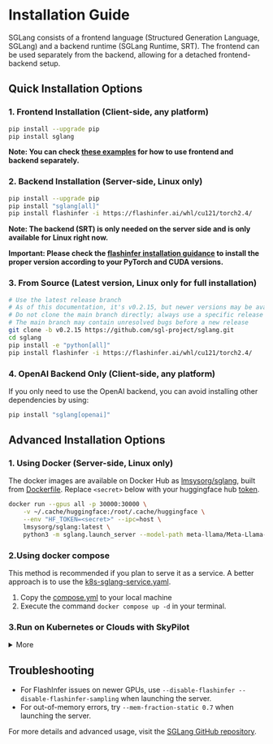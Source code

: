 # Installation Guide

SGLang consists of a frontend language (Structured Generation Language, SGLang) and a backend runtime (SGLang Runtime, SRT). The frontend can be used separately from the backend, allowing for a detached frontend-backend setup.

## Quick Installation Options

### 1. Frontend Installation (Client-side, any platform)

```bash
pip install --upgrade pip
pip install sglang
```

**Note: You can check [these examples](https://github.com/sgl-project/sglang/tree/main/examples/frontend_language/usage) for how to use frontend and backend separately.**

### 2. Backend Installation (Server-side, Linux only)

```bash
pip install --upgrade pip
pip install "sglang[all]"
pip install flashinfer -i https://flashinfer.ai/whl/cu121/torch2.4/
```

**Note: The backend (SRT) is only needed on the server side and is only available for Linux right now.**

**Important: Please check the [flashinfer installation guidance](https://docs.flashinfer.ai/installation.html) to install the proper version according to your PyTorch and CUDA versions.**

### 3. From Source (Latest version, Linux only for full installation)

```bash
# Use the latest release branch
# As of this documentation, it's v0.2.15, but newer versions may be available
# Do not clone the main branch directly; always use a specific release version
# The main branch may contain unresolved bugs before a new release
git clone -b v0.2.15 https://github.com/sgl-project/sglang.git
cd sglang
pip install -e "python[all]"
pip install flashinfer -i https://flashinfer.ai/whl/cu121/torch2.4/
```

### 4. OpenAI Backend Only (Client-side, any platform)

If you only need to use the OpenAI backend, you can avoid installing other dependencies by using:

```bash
pip install "sglang[openai]"
```

## Advanced Installation Options

### 1. Using Docker (Server-side, Linux only)

The docker images are available on Docker Hub as [lmsysorg/sglang](https://hub.docker.com/r/lmsysorg/sglang/tags), built from [Dockerfile](https://github.com/sgl-project/sglang/blob/main/docker). Replace `<secret>` below with your huggingface hub [token](https://huggingface.co/docs/hub/en/security-tokens).

```bash
docker run --gpus all -p 30000:30000 \
    -v ~/.cache/huggingface:/root/.cache/huggingface \
    --env "HF_TOKEN=<secret>" --ipc=host \
    lmsysorg/sglang:latest \
    python3 -m sglang.launch_server --model-path meta-llama/Meta-Llama-3.1-8B-Instruct --host 0.0.0.0 --port 30000
```

### 2.Using docker compose

This method is recommended if you plan to serve it as a service. A better approach is to use the [k8s-sglang-service.yaml](https://github.com/sgl-project/sglang/blob/main/docker/k8s-sglang-service.yaml).

1. Copy the [compose.yml](https://github.com/sgl-project/sglang/blob/main/docker/compose.yaml) to your local machine
2. Execute the command `docker compose up -d` in your terminal.

### 3.Run on Kubernetes or Clouds with SkyPilot

<details>
<summary>More</summary>

To deploy on Kubernetes or 12+ clouds, you can use [SkyPilot](https://github.com/skypilot-org/skypilot).

1. Install SkyPilot and set up Kubernetes cluster or cloud access: see [SkyPilot's documentation](https://skypilot.readthedocs.io/en/latest/getting-started/installation.html).
2. Deploy on your own infra with a single command and get the HTTP API endpoint:
<details>
<summary>SkyPilot YAML: <code>sglang.yaml</code></summary>

```yaml
# sglang.yaml
envs:
  HF_TOKEN: null

resources:
  image_id: docker:lmsysorg/sglang:latest
  accelerators: A100
  ports: 30000

run: |
  conda deactivate
  python3 -m sglang.launch_server \
    --model-path meta-llama/Meta-Llama-3.1-8B-Instruct \
    --host 0.0.0.0 \
    --port 30000
```
</details>

```bash
# Deploy on any cloud or Kubernetes cluster. Use --cloud <cloud> to select a specific cloud provider.
HF_TOKEN=<secret> sky launch -c sglang --env HF_TOKEN sglang.yaml

# Get the HTTP API endpoint
sky status --endpoint 30000 sglang
```
3. To further scale up your deployment with autoscaling and failure recovery, check out the [SkyServe + SGLang guide](https://github.com/skypilot-org/skypilot/tree/master/llm/sglang#serving-llama-2-with-sglang-for-more-traffic-using-skyserve).
</details>

## Troubleshooting

- For FlashInfer issues on newer GPUs, use `--disable-flashinfer --disable-flashinfer-sampling` when launching the server.
- For out-of-memory errors, try `--mem-fraction-static 0.7` when launching the server.

For more details and advanced usage, visit the [SGLang GitHub repository](https://github.com/sgl-project/sglang).
